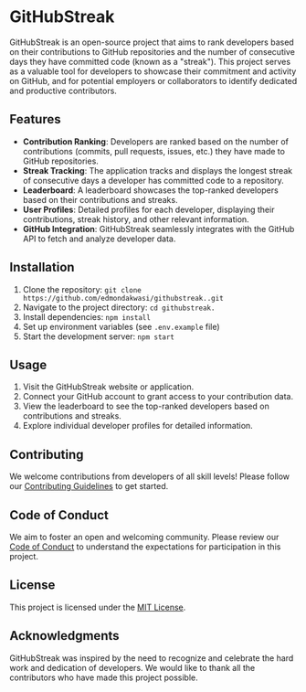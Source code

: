 # GitHubStreak 

GitHubStreak is an open-source project that aims to rank developers based on their contributions to GitHub repositories and the number of consecutive days they have committed code (known as a "streak"). This project serves as a valuable tool for developers to showcase their commitment and activity on GitHub, and for potential employers or collaborators to identify dedicated and productive contributors.

## Features

- **Contribution Ranking**: Developers are ranked based on the number of contributions (commits, pull requests, issues, etc.) they have made to GitHub repositories.
- **Streak Tracking**: The application tracks and displays the longest streak of consecutive days a developer has committed code to a repository.
- **Leaderboard**: A leaderboard showcases the top-ranked developers based on their contributions and streaks.
- **User Profiles**: Detailed profiles for each developer, displaying their contributions, streak history, and other relevant information.
- **GitHub Integration**: GitHubStreak seamlessly integrates with the GitHub API to fetch and analyze developer data.

## Installation

1. Clone the repository: `git clone https://github.com/edmondakwasi/githubstreak..git`
2. Navigate to the project directory: `cd githubstreak.`
3. Install dependencies: `npm install`
4. Set up environment variables (see `.env.example` file)
5. Start the development server: `npm start`

## Usage

1. Visit the GitHubStreak website or application.
2. Connect your GitHub account to grant access to your contribution data.
3. View the leaderboard to see the top-ranked developers based on contributions and streaks.
4. Explore individual developer profiles for detailed information.

## Contributing

We welcome contributions from developers of all skill levels! Please follow our [Contributing Guidelines](CONTRIBUTING.md) to get started.

## Code of Conduct

We aim to foster an open and welcoming community. Please review our [Code of Conduct](CODE_OF_CONDUCT.md) to understand the expectations for participation in this project.

## License

This project is licensed under the [MIT License](LICENSE).

## Acknowledgments

GitHubStreak was inspired by the need to recognize and celebrate the hard work and dedication of developers. We would like to thank all the contributors who have made this project possible.
